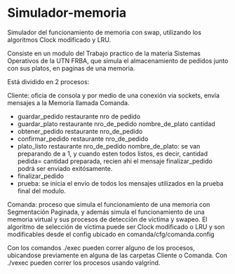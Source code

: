 # Simulador-memoria
Simulador del funcionamiento de memoria con swap, utilizando los algoritmos Clock modificado y LRU.

Consiste en un modulo del Trabajo practico de la materia Sistemas Operativos de la UTN FRBA, que simula el almacenamiento de pedidos junto con sus platos, en paginas de una memoria.

Está dividido en 2 procesos:

Cliente: oficia de consola y por medio de una conexión via sockets, envía mensajes a la Memoria llamada Comanda.
- guardar_pedido restaurante nro de pedido
- guardar_plato restaurante  nro_de_pedido nombre_de_plato cantidad
- obtener_pedido restaurante nro_de_pedido
- confirmar_pedido restaurante nro_de_pedido
- plato_listo restaurante nro_de_pedido nombre_de_plato: se van preparando de a 1, y cuando esten todos listos, es decir, cantidad pedida= cantidad preparada,
recien ahi el mensaje finalizar_pedido podrá ser enviado exitósamente.
- finalizar_pedido <restaurante> <nro de pedido>
- prueba: se inicia el envío de todos los mensajes utilizados en la prueba final del modulo.

Comanda: proceso que simula el funcionamiento de una memoria con Segmentación Paginada, y además simula el funcionamiento de una memoria virtual y sus procesos de detección de víctima y swapeo. El algoritmo de selección de víctima puede ser Clock modificado o LRU y son modificables desde el config ubicado en comanda/cfg/comanda.config

  
Con los comandos ./exec pueden correr alguno de los procesos, ubicandose previamente en alguna de las carpetas Cliente o Comanda.
Con ./vexec pueden correr los procesos usando valgrind.
